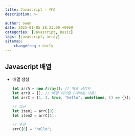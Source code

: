 ```yaml
---
title: Javascript - 배열
description: >-
  
author: owen
date: 2025-01-05 18:31:00 +0900
categories: [Javascript, Basic]
tags: [javascript, array]
sitemap: 
    changefreq : daily
---
```


## Javascript 배열
- 배열 생성

   ```javascript
   let arrA = new Array(); // 배열 생성자
   let arrB = []; // 배열 리터럴 (대부분 사용)
   let arrC = [1, 2, true, "hello", undefined, () => {}];

   // 접근
   let item1 = arrC[0];
   let item2 = arrC[1];

   // 수정
   arrC[0] = "hello";
   ```